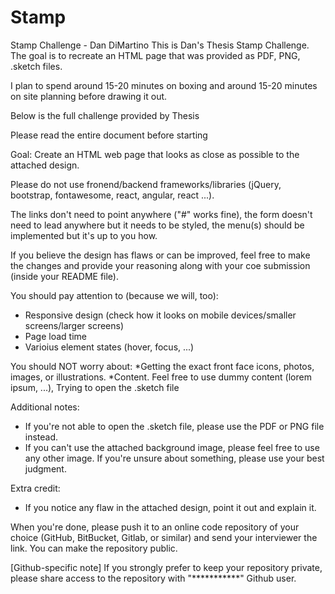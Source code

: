 # Stamp
Stamp Challenge - Dan DiMartino
This is Dan's Thesis Stamp Challenge.
The goal is to recreate an HTML page that was provided as PDF, PNG, .sketch files.

I plan to spend around 15-20 minutes on boxing and around 15-20 minutes on site planning before drawing it out.

Below is the full challenge provided by Thesis

Please read the entire document before starting

Goal: Create an HTML web page that looks as close as possible to the attached design.

Please do not use fronend/backend frameworks/libraries (jQuery, bootstrap, fontawesome, react, angular, react ...).

The links don't need to point anywhere ("#" works fine), the form doesn't need to lead anywhere but it needs to be styled, the menu(s) should be implemented but it's up to you how.

If you believe the design has flaws or can be improved, feel free to make the changes and provide your reasoning along with your coe submission (inside your README file).

You should pay attention to (because we will, too):
* Responsive design (check how it looks on mobile devices/smaller screens/larger screens)
* Page load time
* Varioius element states (hover, focus, ...)

You should NOT worry about:
*Getting the exact front face icons, photos, images, or illustrations.
*Content. Feel free to use dummy content (lorem ipsum, ...),
Trying to open the .sketch file

Additional notes:
* If you're not able to open the .sketch file, please use the PDF or PNG file instead.
* If you can't use the attached background image, please feel free to use any other image.
If you're unsure about something, please use your best judgment.

Extra credit:
* If you notice any flaw in the attached design, point it out and explain it.

When you're done, please push it to an online code repository of your choice (GitHub, BitBucket, Gitlab, or similar) and send your interviewer the link. You can make the repository public.

[Github-specific note] If you strongly prefer to keep your repository private, please share access to the repository with "***********" Github user.